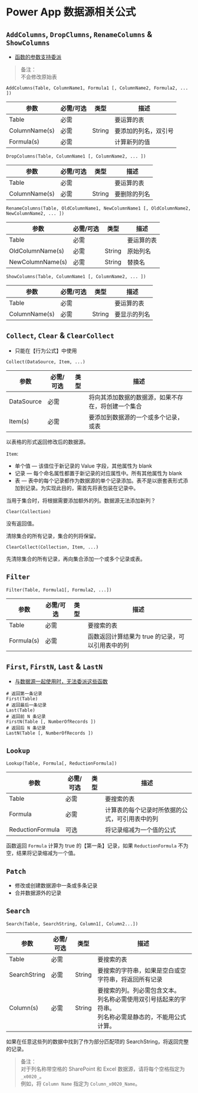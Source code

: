 # Power App 数据源相关公式

## `AddColumns`, `DropClumns`, `RenameColumns` & `ShowColumns`

- [函数的参数支持委派](https://docs.microsoft.com/zh-cn/powerapps/maker/canvas-apps/functions/function-table-shaping)

>备注：  
>不会修改原始表  

```
AddColumns(Table, ColumnName1, Formula1 [, ColumnName2, Formula2, ... ])
```

| 参数 | 必需/可选 | 类型 | 描述 |
| --- | --- | --- | --- |
| Table | 必需 | | 要运算的表 |
| ColumnName(s) | 必需 | String | 要添加的列名，双引号 |
| Formula(s) | 必需 | | 计算新列的值 |

```
DropColumns(Table, ColumnName1 [, ColumnName2, ... ])
```

| 参数 | 必需/可选 | 类型 | 描述 |
| --- | --- | --- | --- |
| Table | 必需 | | 要运算的表 |
| ColumnName(s) | 必需 | String | 要删除的列名 |

```
RenameColumns(Table, OldColumnName1, NewColumnName1 [, OldColumnName2, NewColumnName2, ... ])
```

| 参数 | 必需/可选 | 类型 | 描述 |
| --- | --- | --- | --- |
| Table | 必需 | | 要运算的表 |
| OldColumnName(s) | 必需 | String | 原始列名 |
| NewColumnName(s) | 必需 | String | 替换名 |

```
ShowColumns(Table, ColumnName1 [, ColumnName2, ... ])
```

| 参数 | 必需/可选 | 类型 | 描述 |
| --- | --- | --- | --- |
| Table | 必需 | | 要运算的表 |
| ColumnName(s) | 必需 | String | 要显示的列名 |

## `Collect`, `Clear` & `ClearCollect`

- 只能在【行为公式】中使用

```
Collect(DataSource, Item, ...)
```

| 参数 | 必需/可选 | 类型 | 描述 |
| --- | --- | --- | --- |
| DataSource | 必需 | | 将向其添加数据的数据源，如果不存在，将创建一个集合 |
| Item(s) | 必需 | | 要添加到数据源的一个或多个记录，或表 |

以表格的形式返回修改后的数据源。

`Item`:

- 单个值 — 该值位于新记录的 Value 字段，其他属性为 blank
- 记录 — 每个命名属性都置于新记录的对应属性中。所有其他属性为 blank
- 表 — 表中的每个记录都作为数据源的单个记录添加。表不是以嵌套表形式添加到记录。为实现此目的，需首先将表包装在记录中。

当用于集合时，将根据需要添加额外的列。数据源无法添加新列？

```
Clear(Collection)
```

没有返回值。

清除集合的所有记录，集合的列将保留。

```
ClearCollect(Collection, Item, ...)
```

先清除集合的所有记录，再向集合添加一个或多个记录或表。

## `Filter`

```
Filter(Table, Formula1[, Formula2, ...])
```

| 参数 | 必需/可选 | 类型 | 描述 |
| --- | --- | --- | --- |
| Table | 必需 | | 要搜索的表 |
| Formula(s) | 必需 | | 函数返回计算结果为 true 的记录，可以引用表中的列 |

## `First`, `FirstN`, `Last` & `LastN`

- [与数据源一起使用时，无法委派这些函数](https://docs.microsoft.com/zh-cn/powerapps/maker/canvas-apps/functions/function-first-last)

```
# 返回第一条记录
First(Table)
# 返回最后一条记录
Last(Table)
# 返回前 N 条记录
FirstN(Table [, NumberOfRecords ])
# 返回后 N 条记录
LastN(Table [, NumberOfRecords ])
```


## `Lookup`

```
Lookup(Table, Formula[, ReductionFormula])
```

| 参数 | 必需/可选 | 类型 | 描述 |
| --- | --- | --- | --- |
| Table | 必需 | | 要搜索的表 |
| Formula | 必需 | | 计算表的每个记录时所依据的公式，可引用表中的列 |
| ReductionFormula | 可选 | | 将记录缩减为一个值的公式 |

函数返回 `Formula` 计算为 true 的【第一条】记录，如果 `ReductionFormula` 不为空，结果将记录缩减为一个值。

## `Patch`

- 修改或创建数据源中一条或多条记录
- 合并数据源外的记录



## `Search`

```
Search(Table, SearchString, Column1[, Column2...])
```

| 参数 | 必需/可选 | 类型 | 描述 |
| --- | --- | --- | --- |
| Table | 必需 | | 要搜索的表 |
| SearchString | 必需 | String | 要搜索的字符串，如果是空白或空字符串，将返回所有记录 |
| Column(s) | 必需 | String | 要搜索的列。列必需包含文本。<br>列名称必需使用双引号括起来的字符串。<br>列名称必需是静态的，不能用公式计算。 |

如果在任意这些列的数据中找到了作为部分匹配项的 SearchString，将返回完整的记录。

>备注：  
>对于列名称带空格的 SharePoint 和 Excel 数据源，请将每个空格指定为 `_x0020_`。  
>例如，将 `Column Name` 指定为 `Column_x0020_Name`。  



